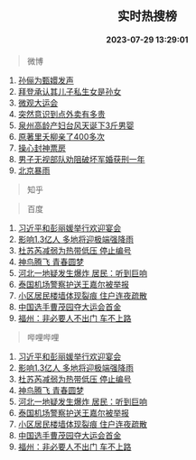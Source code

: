 <div align="center"><h2>实时热搜榜</h2><h4>2023-07-29 13:29:01</h4></div>

> 微博  

1. [孙俪为甄嬛发声](https://s.weibo.com/weibo?q=%23%E5%AD%99%E4%BF%AA%E4%B8%BA%E7%94%84%E5%AC%9B%E5%8F%91%E5%A3%B0%23&t=31&band_rank=1&Refer=top)<br />
2. [拜登承认其儿子私生女是孙女](https://s.weibo.com/weibo?q=%23%E6%8B%9C%E7%99%BB%E6%89%BF%E8%AE%A4%E5%85%B6%E5%84%BF%E5%AD%90%E7%A7%81%E7%94%9F%E5%A5%B3%E6%98%AF%E5%AD%99%E5%A5%B3%23&t=31&band_rank=2&Refer=top)<br />
3. [微观大运会](https://s.weibo.com/weibo?q=%23%E5%BE%AE%E8%A7%82%E5%A4%A7%E8%BF%90%E4%BC%9A%23&t=31&band_rank=3&Refer=top)<br />
4. [突然意识到点外卖有多贵](https://s.weibo.com/weibo?q=%23%E7%AA%81%E7%84%B6%E6%84%8F%E8%AF%86%E5%88%B0%E7%82%B9%E5%A4%96%E5%8D%96%E6%9C%89%E5%A4%9A%E8%B4%B5%23&t=31&band_rank=4&Refer=top)<br />
5. [泉州高龄产妇台风天诞下3斤男婴](https://s.weibo.com/weibo?q=%23%E6%B3%89%E5%B7%9E%E9%AB%98%E9%BE%84%E4%BA%A7%E5%A6%87%E5%8F%B0%E9%A3%8E%E5%A4%A9%E8%AF%9E%E4%B8%8B3%E6%96%A4%E7%94%B7%E5%A9%B4%23&t=31&band_rank=5&Refer=top)<br />
6. [原著里夭柳亲了400多次](https://s.weibo.com/weibo?q=%23%E5%8E%9F%E8%91%97%E9%87%8C%E5%A4%AD%E6%9F%B3%E4%BA%B2%E4%BA%86400%E5%A4%9A%E6%AC%A1%23&t=31&band_rank=6&Refer=top)<br />
7. [操心封神票房](https://s.weibo.com/weibo?q=%E6%93%8D%E5%BF%83%E5%B0%81%E7%A5%9E%E7%A5%A8%E6%88%BF&t=31&band_rank=7&Refer=top)<br />
8. [男子无视部队劝阻破坏军婚获刑一年](https://s.weibo.com/weibo?q=%23%E7%94%B7%E5%AD%90%E6%97%A0%E8%A7%86%E9%83%A8%E9%98%9F%E5%8A%9D%E9%98%BB%E7%A0%B4%E5%9D%8F%E5%86%9B%E5%A9%9A%E8%8E%B7%E5%88%91%E4%B8%80%E5%B9%B4%23&t=31&band_rank=8&Refer=top)<br />
9. [北京暴雨](https://s.weibo.com/weibo?q=%E5%8C%97%E4%BA%AC%E6%9A%B4%E9%9B%A8&t=31&band_rank=9&Refer=top)<br />

> 知乎  


> 百度  

1. [习近平和彭丽媛举行欢迎宴会](https://www.baidu.com/s?wd=%E4%B9%A0%E8%BF%91%E5%B9%B3%E5%92%8C%E5%BD%AD%E4%B8%BD%E5%AA%9B%E4%B8%BE%E8%A1%8C%E6%AC%A2%E8%BF%8E%E5%AE%B4%E4%BC%9A&sa=fyb_news&rsv_dl=fyb_news)<br />
2. [影响1.3亿人 多地将迎极端强降雨](https://www.baidu.com/s?wd=%E5%BD%B1%E5%93%8D1.3%E4%BA%BF%E4%BA%BA+%E5%A4%9A%E5%9C%B0%E5%B0%86%E8%BF%8E%E6%9E%81%E7%AB%AF%E5%BC%BA%E9%99%8D%E9%9B%A8&sa=fyb_news&rsv_dl=fyb_news)<br />
3. [杜苏芮减弱为热带低压 停止编号](https://www.baidu.com/s?wd=%E6%9D%9C%E8%8B%8F%E8%8A%AE%E5%87%8F%E5%BC%B1%E4%B8%BA%E7%83%AD%E5%B8%A6%E4%BD%8E%E5%8E%8B+%E5%81%9C%E6%AD%A2%E7%BC%96%E5%8F%B7&sa=fyb_news&rsv_dl=fyb_news)<br />
4. [神鸟腾飞 青春圆梦](https://www.baidu.com/s?wd=%E7%A5%9E%E9%B8%9F%E8%85%BE%E9%A3%9E+%E9%9D%92%E6%98%A5%E5%9C%86%E6%A2%A6&sa=fyb_news&rsv_dl=fyb_news)<br />
5. [河北一地疑发生爆炸 居民：听到巨响](https://www.baidu.com/s?wd=%E6%B2%B3%E5%8C%97%E4%B8%80%E5%9C%B0%E7%96%91%E5%8F%91%E7%94%9F%E7%88%86%E7%82%B8+%E5%B1%85%E6%B0%91%EF%BC%9A%E5%90%AC%E5%88%B0%E5%B7%A8%E5%93%8D&sa=fyb_news&rsv_dl=fyb_news)<br />
6. [泰国机场警察护送王嘉尔被举报](https://www.baidu.com/s?wd=%E6%B3%B0%E5%9B%BD%E6%9C%BA%E5%9C%BA%E8%AD%A6%E5%AF%9F%E6%8A%A4%E9%80%81%E7%8E%8B%E5%98%89%E5%B0%94%E8%A2%AB%E4%B8%BE%E6%8A%A5&sa=fyb_news&rsv_dl=fyb_news)<br />
7. [小区居民楼墙体现裂痕 住户连夜疏散](https://www.baidu.com/s?wd=%E5%B0%8F%E5%8C%BA%E5%B1%85%E6%B0%91%E6%A5%BC%E5%A2%99%E4%BD%93%E7%8E%B0%E8%A3%82%E7%97%95+%E4%BD%8F%E6%88%B7%E8%BF%9E%E5%A4%9C%E7%96%8F%E6%95%A3&sa=fyb_news&rsv_dl=fyb_news)<br />
8. [中国选手曹茂园夺大运会首金](https://www.baidu.com/s?wd=%E4%B8%AD%E5%9B%BD%E9%80%89%E6%89%8B%E6%9B%B9%E8%8C%82%E5%9B%AD%E5%A4%BA%E5%A4%A7%E8%BF%90%E4%BC%9A%E9%A6%96%E9%87%91&sa=fyb_news&rsv_dl=fyb_news)<br />
9. [福州：非必要人不出门 车不上路](https://www.baidu.com/s?wd=%E7%A6%8F%E5%B7%9E%EF%BC%9A%E9%9D%9E%E5%BF%85%E8%A6%81%E4%BA%BA%E4%B8%8D%E5%87%BA%E9%97%A8+%E8%BD%A6%E4%B8%8D%E4%B8%8A%E8%B7%AF&sa=fyb_news&rsv_dl=fyb_news)<br />

> 哔哩哔哩  

1. [习近平和彭丽媛举行欢迎宴会](https://www.baidu.com/s?wd=%E4%B9%A0%E8%BF%91%E5%B9%B3%E5%92%8C%E5%BD%AD%E4%B8%BD%E5%AA%9B%E4%B8%BE%E8%A1%8C%E6%AC%A2%E8%BF%8E%E5%AE%B4%E4%BC%9A&sa=fyb_news&rsv_dl=fyb_news)<br />
2. [影响1.3亿人 多地将迎极端强降雨](https://www.baidu.com/s?wd=%E5%BD%B1%E5%93%8D1.3%E4%BA%BF%E4%BA%BA+%E5%A4%9A%E5%9C%B0%E5%B0%86%E8%BF%8E%E6%9E%81%E7%AB%AF%E5%BC%BA%E9%99%8D%E9%9B%A8&sa=fyb_news&rsv_dl=fyb_news)<br />
3. [杜苏芮减弱为热带低压 停止编号](https://www.baidu.com/s?wd=%E6%9D%9C%E8%8B%8F%E8%8A%AE%E5%87%8F%E5%BC%B1%E4%B8%BA%E7%83%AD%E5%B8%A6%E4%BD%8E%E5%8E%8B+%E5%81%9C%E6%AD%A2%E7%BC%96%E5%8F%B7&sa=fyb_news&rsv_dl=fyb_news)<br />
4. [神鸟腾飞 青春圆梦](https://www.baidu.com/s?wd=%E7%A5%9E%E9%B8%9F%E8%85%BE%E9%A3%9E+%E9%9D%92%E6%98%A5%E5%9C%86%E6%A2%A6&sa=fyb_news&rsv_dl=fyb_news)<br />
5. [河北一地疑发生爆炸 居民：听到巨响](https://www.baidu.com/s?wd=%E6%B2%B3%E5%8C%97%E4%B8%80%E5%9C%B0%E7%96%91%E5%8F%91%E7%94%9F%E7%88%86%E7%82%B8+%E5%B1%85%E6%B0%91%EF%BC%9A%E5%90%AC%E5%88%B0%E5%B7%A8%E5%93%8D&sa=fyb_news&rsv_dl=fyb_news)<br />
6. [泰国机场警察护送王嘉尔被举报](https://www.baidu.com/s?wd=%E6%B3%B0%E5%9B%BD%E6%9C%BA%E5%9C%BA%E8%AD%A6%E5%AF%9F%E6%8A%A4%E9%80%81%E7%8E%8B%E5%98%89%E5%B0%94%E8%A2%AB%E4%B8%BE%E6%8A%A5&sa=fyb_news&rsv_dl=fyb_news)<br />
7. [小区居民楼墙体现裂痕 住户连夜疏散](https://www.baidu.com/s?wd=%E5%B0%8F%E5%8C%BA%E5%B1%85%E6%B0%91%E6%A5%BC%E5%A2%99%E4%BD%93%E7%8E%B0%E8%A3%82%E7%97%95+%E4%BD%8F%E6%88%B7%E8%BF%9E%E5%A4%9C%E7%96%8F%E6%95%A3&sa=fyb_news&rsv_dl=fyb_news)<br />
8. [中国选手曹茂园夺大运会首金](https://www.baidu.com/s?wd=%E4%B8%AD%E5%9B%BD%E9%80%89%E6%89%8B%E6%9B%B9%E8%8C%82%E5%9B%AD%E5%A4%BA%E5%A4%A7%E8%BF%90%E4%BC%9A%E9%A6%96%E9%87%91&sa=fyb_news&rsv_dl=fyb_news)<br />
9. [福州：非必要人不出门 车不上路](https://www.baidu.com/s?wd=%E7%A6%8F%E5%B7%9E%EF%BC%9A%E9%9D%9E%E5%BF%85%E8%A6%81%E4%BA%BA%E4%B8%8D%E5%87%BA%E9%97%A8+%E8%BD%A6%E4%B8%8D%E4%B8%8A%E8%B7%AF&sa=fyb_news&rsv_dl=fyb_news)<br />
